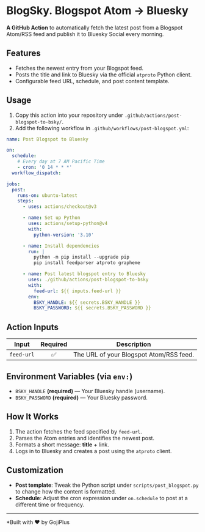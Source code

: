 # BlogSky. Blogspot Atom → Bluesky

**A GitHub Action** to automatically fetch the latest post from a Blogspot Atom/RSS feed and publish it to Bluesky Social every morning.

## Features
- Fetches the newest entry from your Blogspot feed.
- Posts the title and link to Bluesky via the official `atproto` Python client.
- Configurable feed URL, schedule, and post content template.

## Usage
1. Copy this action into your repository under `.github/actions/post-blogspot-to-bsky/`.
2. Add the following workflow in `.github/workflows/post-blogspot.yml`:

```yaml
name: Post Blogspot to Bluesky

on:
  schedule:
    # Every day at 7 AM Pacific Time
    - cron: '0 14 * * *'
  workflow_dispatch:

jobs:
  post:
    runs-on: ubuntu-latest
    steps:
      - uses: actions/checkout@v3

      - name: Set up Python
        uses: actions/setup-python@v4
        with:
          python-version: '3.10'

      - name: Install dependencies
        run: |
          python -m pip install --upgrade pip
          pip install feedparser atproto grapheme

      - name: Post latest blogspot entry to Bluesky
        uses: ./github/actions/post-blogspot-to-bsky
        with:
          feed-url: ${{ inputs.feed-url }}
        env:
          BSKY_HANDLE: ${{ secrets.BSKY_HANDLE }}
          BSKY_PASSWORD: ${{ secrets.BSKY_PASSWORD }}
```

## Action Inputs
| Input     | Required | Description                                        |
|-----------|:--------:|----------------------------------------------------|
| `feed-url`|   ✅     | The URL of your Blogspot Atom/RSS feed.            |

## Environment Variables (via `env:`)
- `BSKY_HANDLE` **(required)** — Your Bluesky handle (username).
- `BSKY_PASSWORD` **(required)** — Your Bluesky password.

## How It Works
1. The action fetches the feed specified by `feed-url`.
2. Parses the Atom entries and identifies the newest post.
3. Formats a short message: **title** + link.
4. Logs in to Bluesky and creates a post using the `atproto` client.

## Customization
- **Post template**: Tweak the Python script under `scripts/post_blogspot.py` to change how the content is formatted.
- **Schedule**: Adjust the cron expression under `on.schedule` to post at a different time or frequency.

---

*Built with ❤️ by GojiPlus
